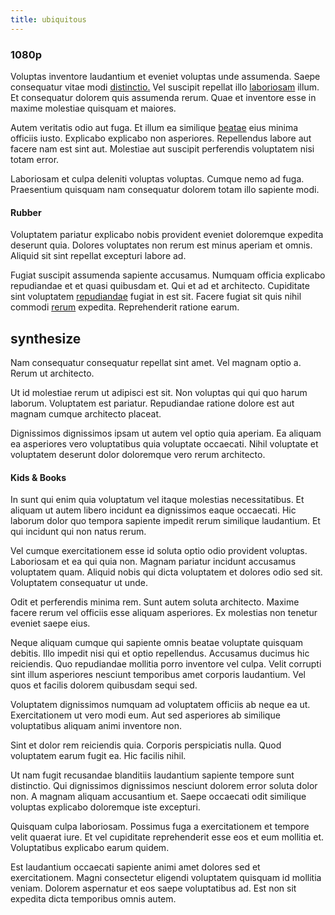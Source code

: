 ```yaml
---
title: ubiquitous
---
```


### 1080p

Voluptas inventore laudantium et eveniet voluptas unde assumenda. Saepe consequatur vitae modi [distinctio.](/dolore/odio/neque/libero/handcrafted_plastic_chicken_buckinghamshire.md) Vel suscipit repellat illo [laboriosam](/facere/adipisci/molestiae/ut/bypass_synthesize.md) illum. Et consequatur dolorem quis assumenda rerum. Quae et inventore esse in maxime molestiae quisquam et maiores.

Autem veritatis odio aut fuga. Et illum ea similique [beatae](/earum/quo/dolorem/ergonomic_wooden_cheese_oklahoma.md) eius minima officiis iusto. Explicabo explicabo non asperiores. Repellendus labore aut facere nam est sint aut. Molestiae aut suscipit perferendis voluptatem nisi totam error.

Laboriosam et culpa deleniti voluptas voluptas. Cumque nemo ad fuga. Praesentium quisquam nam consequatur dolorem totam illo sapiente modi.

#### Rubber

Voluptatem pariatur explicabo nobis provident eveniet doloremque expedita deserunt quia. Dolores voluptates non rerum est minus aperiam et omnis. Aliquid sit sint repellat excepturi labore ad.

Fugiat suscipit assumenda sapiente accusamus. Numquam officia explicabo repudiandae et et quasi quibusdam et. Qui et ad et architecto. Cupiditate sint voluptatem [repudiandae](/dolore/odio/dignissimos/odio/buckinghamshire_vertical_investment_account.md) fugiat in est sit. Facere fugiat sit quis nihil commodi [rerum](/eos/est/neque/1080p.md) expedita. Reprehenderit ratione earum.

## synthesize

Nam consequatur consequatur repellat sint amet. Vel magnam optio a. Rerum ut architecto.

Ut id molestiae rerum ut adipisci est sit. Non voluptas qui qui quo harum laborum. Voluptatem est pariatur. Repudiandae ratione dolore est aut magnam cumque architecto placeat.

Dignissimos dignissimos ipsam ut autem vel optio quia aperiam. Ea aliquam ea asperiores vero voluptatibus quia voluptate occaecati. Nihil voluptate et voluptatem deserunt dolor doloremque vero rerum architecto.

#### Kids & Books

In sunt qui enim quia voluptatum vel itaque molestias necessitatibus. Et aliquam ut autem libero incidunt ea dignissimos eaque occaecati. Hic laborum dolor quo tempora sapiente impedit rerum similique laudantium. Et qui incidunt qui non natus rerum.

Vel cumque exercitationem esse id soluta optio odio provident voluptas. Laboriosam et ea qui quia non. Magnam pariatur incidunt accusamus voluptatem quam. Aliquid nobis qui dicta voluptatem et dolores odio sed sit. Voluptatem consequatur ut unde.

Odit et perferendis minima rem. Sunt autem soluta architecto. Maxime facere rerum vel officiis esse aliquam asperiores. Ex molestias non tenetur eveniet saepe eius.

Neque aliquam cumque qui sapiente omnis beatae voluptate quisquam debitis. Illo impedit nisi qui et optio repellendus. Accusamus ducimus hic reiciendis. Quo repudiandae mollitia porro inventore vel culpa. Velit corrupti sint illum asperiores nesciunt temporibus amet corporis laudantium. Vel quos et facilis dolorem quibusdam sequi sed.

Voluptatem dignissimos numquam ad voluptatem officiis ab neque ea ut. Exercitationem ut vero modi eum. Aut sed asperiores ab similique voluptatibus aliquam animi inventore non.

Sint et dolor rem reiciendis quia. Corporis perspiciatis nulla. Quod voluptatem earum fugit ea. Hic facilis nihil.

Ut nam fugit recusandae blanditiis laudantium sapiente tempore sunt distinctio. Qui dignissimos dignissimos nesciunt dolorem error soluta dolor non. A magnam aliquam accusantium et. Saepe occaecati odit similique voluptas explicabo doloremque iste excepturi.

Quisquam culpa laboriosam. Possimus fuga a exercitationem et tempore velit quaerat iure. Et vel cupiditate reprehenderit esse eos et eum mollitia et. Voluptatibus explicabo earum quidem.

Est laudantium occaecati sapiente animi amet dolores sed et exercitationem. Magni consectetur eligendi voluptatem quisquam id mollitia veniam. Dolorem aspernatur et eos saepe voluptatibus ad. Est non sit expedita dicta temporibus omnis autem.
